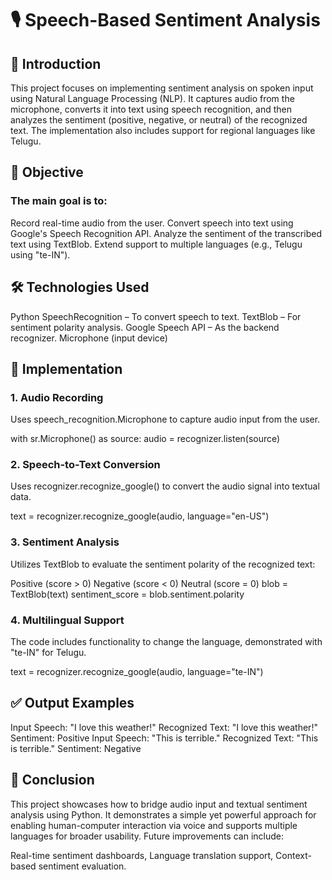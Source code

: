 # 🎙️ Speech-Based Sentiment Analysis

## 🧩 Introduction
This project focuses on implementing sentiment analysis on spoken input using Natural Language Processing (NLP). It captures audio from the microphone, converts it into text using speech recognition, and then analyzes the sentiment (positive, negative, or neutral) of the recognized text. The implementation also includes support for regional languages like Telugu.

## 🎯 Objective
### The main goal is to:
Record real-time audio from the user.
Convert speech into text using Google's Speech Recognition API.
Analyze the sentiment of the transcribed text using TextBlob.
Extend support to multiple languages (e.g., Telugu using "te-IN").
## 🛠️ Technologies Used
Python
SpeechRecognition – To convert speech to text.
TextBlob – For sentiment polarity analysis.
Google Speech API – As the backend recognizer.
Microphone (input device)
## 🧪 Implementation
### 1. Audio Recording

Uses speech_recognition.Microphone to capture audio input from the user.

with sr.Microphone() as source:
    audio = recognizer.listen(source)
### 2. Speech-to-Text Conversion

Uses recognizer.recognize_google() to convert the audio signal into textual data.

text = recognizer.recognize_google(audio, language="en-US")
### 3. Sentiment Analysis

Utilizes TextBlob to evaluate the sentiment polarity of the recognized text:

Positive (score > 0)
Negative (score < 0)
Neutral (score = 0)
blob = TextBlob(text)
sentiment_score = blob.sentiment.polarity
### 4. Multilingual Support

The code includes functionality to change the language, demonstrated with "te-IN" for Telugu.

text = recognizer.recognize_google(audio, language="te-IN")
## ✅ Output Examples
Input Speech: "I love this weather!"
Recognized Text: "I love this weather!"
Sentiment: Positive
Input Speech: "This is terrible."
Recognized Text: "This is terrible."
Sentiment: Negative
## 🧾 Conclusion
This project showcases how to bridge audio input and textual sentiment analysis using Python. It demonstrates a simple yet powerful approach for enabling human-computer interaction via voice and supports multiple languages for broader usability. Future improvements can include:

Real-time sentiment dashboards,
Language translation support,
Context-based sentiment evaluation.
